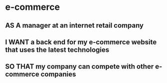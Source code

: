 # e-commerce

## AS A manager at an internet retail company
## I WANT a back end for my e-commerce website that uses the latest technologies
## SO THAT my company can compete with other e-commerce companies